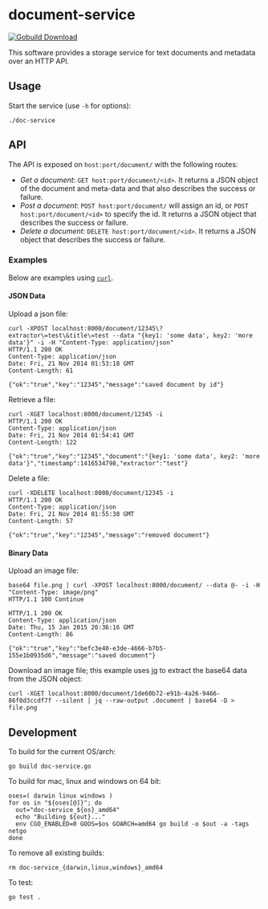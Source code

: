 document-service
================

[![Gobuild Download](http://gobuild.io/badge/github.com/stucco/document-service/downloads.svg)](http://gobuild.io/github.com/stucco/document-service)

This software provides a storage service for text documents and metadata over an HTTP API.

## Usage

Start the service (use `-h` for options):

    ./doc-service

## API

The API is exposed on `host:port/document/` with the following routes:

* *Get a document*: `GET host:port/document/<id>`. It returns a JSON object of the document and meta-data and that also describes the success or failure.
* *Post a document*: `POST host:port/document/` will assign an id, or `POST host:port/document/<id>` to specify the id. It returns a JSON object that describes the success or failure.
* *Delete a document*: `DELETE host:port/document/<id>`. It returns a JSON object that describes the success or failure.

### Examples

Below are examples using [`curl`](http://curl.haxx.se).

#### JSON Data

Upload a json file:

```
curl -XPOST localhost:8000/document/12345\?extractor\=test\&title\=test --data "{key1: 'some data', key2: 'more data'}" -i -H "Content-Type: application/json"
HTTP/1.1 200 OK
Content-Type: application/json
Date: Fri, 21 Nov 2014 01:53:18 GMT
Content-Length: 61

{"ok":"true","key":"12345","message":"saved document by id"}
```

Retrieve a file:
```
curl -XGET localhost:8000/document/12345 -i
HTTP/1.1 200 OK
Content-Type: application/json
Date: Fri, 21 Nov 2014 01:54:41 GMT
Content-Length: 122

{"ok":"true","key":"12345","document":"{key1: 'some data', key2: 'more data'}","timestamp":1416534798,"extractor":"test"}
```

Delete a file:
```
curl -XDELETE localhost:8000/document/12345 -i
HTTP/1.1 200 OK
Content-Type: application/json
Date: Fri, 21 Nov 2014 01:55:38 GMT
Content-Length: 57

{"ok":"true","key":"12345","message":"removed document"}
```

#### Binary Data

Upload an image file:
```
base64 file.png | curl -XPOST localhost:8000/document/ --data @- -i -H "Content-Type: image/png"
HTTP/1.1 100 Continue

HTTP/1.1 200 OK
Content-Type: application/json
Date: Thu, 15 Jan 2015 20:36:16 GMT
Content-Length: 86

{"ok":"true","key":"befc3e40-e3de-4666-b7b5-155e1b0935d6","message":"saved document"}
```

Download an image file; this example uses [jq](http://stedolan.github.io/jq/) to extract the base64 data from the JSON object:
```
curl -XGET localhost:8000/document/1de60b72-e91b-4a26-9466-86f0d3ccdf7f --silent | jq --raw-output .document | base64 -D > file.png
```


## Development

To build for the current OS/arch:

```
go build doc-service.go
```

To build for mac, linux and windows on 64 bit:

```
oses=( darwin linux windows )
for os in "${oses[@]}"; do
  out="doc-service_${os}_amd64"
  echo "Building ${out}..."
  env CGO_ENABLED=0 GOOS=$os GOARCH=amd64 go build -o $out -a -tags netgo
done
```

To remove all existing builds:

```
rm doc-service_{darwin,linux,windows}_amd64
```

To test:

```
go test .
```
